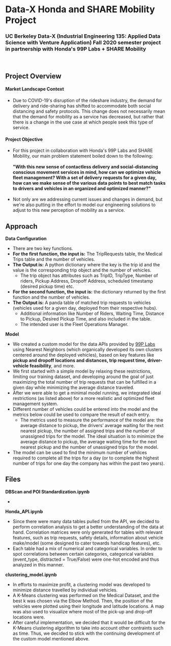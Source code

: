# Data-X Honda and SHARE Mobility Project
### UC Berkeley Data-X (Industrial Engineering 135: Applied Data Science with Venture Application) Fall 2020 semester project in partnership with Honda's 99P Labs + SHARE Mobility
<br>

## Project Overview
#### Market Landscape Context
* Due to COVID-19's disruption of the rideshare industry, the demand for delivery and ride-sharing has shifted to accommodate both social distancing and safety protocols. This change does not necessarily mean that the demand for mobility as a service has decreased, but rather that there is a change in the use case at which people seek this type of service.

#### Project Objective
* For this project in collaboration with Honda's 99P Labs and SHARE Mobility, our main problem statement boiled down to the following: <br><br><b>"With this new sense of contactless delivery and social-distancing conscious movement services in mind, how can we optimize vehicle fleet management? With a set of delivery requests for a given day, how can we make sense of the various data points to best match tasks to drivers and vehicles in an organized and optimized manner?" </b><br><br>
* Not only are we addressing current issues and changes in demand, but we're also putting in the effort to model our engineering solutions to adjust to this new perception of mobility as a service.

## Approach
<b>Data Configuration</b>
* There are two key functions.
* <b>For the first function, the input is:</b> The TripRequests table, the Medical Trips table and the number of vehicles. 
* <b>The Output is:</b> A python dictionary where the key is the trip id and the value is the corresponding trip object and the number of vehicles. 
  * The trip object has attributes such as TripID, TripType, Number of riders, Pickup Address, Dropoff Address, scheduled timestamp (desired pickup time) etc.
* <b>For the second function, the input is:</b> the dictionary returned by the first function and the number of vehicles. 
* <b>The Output is:</b> A panda table of matched trip requests to vehicles (vehicles used for a given day, deployed from their respective hubs).
  * Additional information like Number of Riders, Waiting Time, Distance to Pickup, Desired Pickup Time, and also included in the table. 
  * The intended user is the Fleet Operations Manager.
  
<b>Model</b>
* We created a custom model for the data APIs provided by [99P Labs](https://developer.99plabs.io/) using Nearest Neighbors (which organically developed its own clusters centered around the deployed vehicles), based on key features like <b>pickup and dropoff locations and distances, trip request time, driver-vehicle feasibility</b>, and more.
* We first started with a simple model by relaxing these restrictions, limiting our training dataset, and developing around the goal of just maximizing the total number of trip requests that can be fulfilled in a given day while minimizing the average distance traveled.
* After we were able to get a minimal model running, we integrated ideal restrictions (as listed above) for a more realistic and optimized fleet management system.
* Different number of vehicles could be entered into the model and the metrics below could be used to compare the result of each entry. 
  * The metrics used to measure the performance of the model are: the average distance to pickup, the drivers’ average waiting for the next nearest pickup, the number of assigned trips and the number of unassigned trips for the model. The ideal situation is to minimize the average distance to pickup, the average waiting time for the next nearest pickup and the number of unassigned trips for the model.
* The model can be used to find the minimum number of vehilces required to complete all the trips for a day (or to complete the highest number of trips for one day the company has within the past two years).
 
## Files
<b>DBScan and POI Standardization.ipynb</b>
* <insert information here>
 
 <b>Honda_API.ipynb</b>
* Since there were many data tables pulled from the API, we decided to perform correlation analysis to get a better understanding of the data at hand. Correlation matrices were only generated for tables with relevant features, such as trip requests, safety details, information about vehicle make/model (some designed to cater towards handicap features), etc.
* Each table had a mix of numerical and categorical variables. In order to spot correlations between certain categories, categorical variables (event_type, distracted = True/False) were one-hot encoded and thus analyzed in this manner.

<b>clustering_model.ipynb</b>
* In efforts to maximize profit, a clustering model was developed to minimize distance travelled by individual vehicles. 
* A K-Means clustering was performed on the Medical Dataset, and the best k was chosen via the Elbow Method. Then, the position of the vehicles were plotted using their longitude and latitude locations. A map was also used to visualize where most of the pick-up and drop-off locations were.
* After careful implementation, we decided that it would be difficult for the K-Means clustering algorithm to take into account other contraints such as time. Thus, we decided to stick with the continuing development of the custom model mentioned above.
